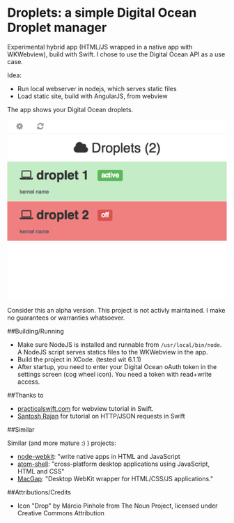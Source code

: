 # Droplets: a simple Digital Ocean Droplet manager

Experimental hybrid app (HTML/JS wrapped in a native app with WKWebview), build with Swift.
I chose to use the Digital Ocean API as a use case.

Idea:

- Run local webserver in nodejs, which serves static files
- Load static site, build with AngularJS, from webview

The app shows your Digital Ocean droplets.

![image](screenshot1.png)

Consider this an alpha version. This project is not activly maintained. I make no guarantees or warranties whatsoever.

##Building/Running

- Make sure NodeJS is installed and runnable from `/usr/local/bin/node`. A NodeJS script serves statics files to the WKWebview in the app.
- Build the project in XCode. (tested wit 6.1.1)
- After startup, you need to enter your Digital Ocean oAuth token in the settings screen (cog wheel icon). You need a token with read+write access.

##Thanks to

- [practicalswift.com](http://practicalswift.com/2014/06/27/a-minimal-webkit-browser-in-30-lines-of-swift/) for webview tutorial in Swift.
- [Santosh Rajan](https://medium.com/swift-programming/http-in-swift-693b3a7bf086) for tutorial on HTTP/JSON requests in Swift

##Similar

Similar (and more mature :) ) projects:

- [node-webkit](https://github.com/rogerwang/node-webkit): "write native apps in HTML and JavaScript
- [atom-shell](https://github.com/atom/atom-shell): "cross-platform desktop applications using JavaScript, HTML and CSS"
- [MacGap](https://github.com/MacGapProject): "Desktop WebKit wrapper for HTML/CSS/JS applications."

##Attributions/Credits

- Icon "Drop" by Márcio Pinhole from The Noun Project, licensed under Creative
Commons Attribution